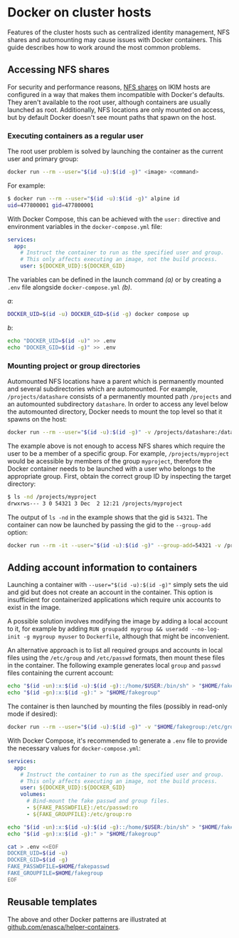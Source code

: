 # Docker on cluster hosts

Features of the cluster hosts such as centralized identity management, NFS shares and automounting may cause issues with Docker containers. This guide describes how to work around the most common problems.

## Accessing NFS shares

For security and performance reasons, [NFS shares](getting-started.md#where-to-store-your-data) on IKIM hosts are configured in a way that makes them incompatible with Docker's defaults. They aren't available to the root user, although containers are usually launched as root. Additionally, NFS locations are only mounted on access, but by default Docker doesn't see mount paths that spawn on the host.

### Executing containers as a regular user

The root user problem is solved by launching the container as the current user and primary group:

```sh
docker run --rm --user="$(id -u):$(id -g)" <image> <command>
```

For example:

```sh
$ docker run --rm --user="$(id -u):$(id -g)" alpine id
uid=477800001 gid=477800001
```

With Docker Compose, this can be achieved with the `user:` directive and environment variables in the `docker-compose.yml` file:

```yml
services:
  app:
    # Instruct the container to run as the specified user and group.
    # This only affects executing an image, not the build process.
    user: ${DOCKER_UID}:${DOCKER_GID}
```

The variables can be defined in the launch command _(a)_ or by creating a `.env` file alongside `docker-compose.yml` _(b)_.

_a_:

```sh
DOCKER_UID=$(id -u) DOCKER_GID=$(id -g) docker compose up
```

_b_:

```sh
echo "DOCKER_UID=$(id -u)" >> .env
echo "DOCKER_GID=$(id -g)" >> .env
```

### Mounting project or group directories

Automounted NFS locations have a parent which is permanently mounted and several subdirectories which are automounted. For example, `/projects/datashare` consists of a permanently mounted path `/projects` and an automounted subdirectory `datashare`. In order to access any level below the automounted directory, Docker needs to mount the top level so that it spawns on the host:

```sh
docker run --rm --user="$(id -u):$(id -g)" -v /projects/datashare:/datashare alpine ls /datashare
```

The example above is not enough to access NFS shares which require the user to be a member of a specific group. For example, `/projects/myproject` would be acessible by members of the group `myproject`, therefore the Docker container needs to be launched with a user who belongs to the appropriate group. First, obtain the correct group ID by inspecting the target directory:

```sh
$ ls -nd /projects/myproject
drwxrws--- 3 0 54321 3 Dec  2 12:21 /projects/myproject
```

The output of `ls -nd` in the example shows that the gid is `54321`. The container can now be launched by passing the gid to the `--group-add` option:

```sh
docker run --rm -it --user="$(id -u):$(id -g)" --group-add=54321 -v /projects/myproject:/myproject alpine
```

## Adding account information to containers

Launching a container with `--user="$(id -u):$(id -g)"` simply sets the uid and gid but does not create an account in the container. This option is insufficient for containerized applications which require unix accounts to exist in the image.

A possible solution involves modifying the image by adding a local account to it, for example by adding `RUN groupadd mygroup && useradd --no-log-init -g mygroup myuser` to `Dockerfile`, although that might be inconvenient.

An alternative approach is to list all required groups and accounts in local files using the `/etc/group` and `/etc/passwd` formats, then mount these files in the container. The following example generates local `group` and `passwd` files containing the current account:

```sh
echo "$(id -un):x:$(id -u):$(id -g)::/home/$USER:/bin/sh" > "$HOME/fakepasswd"
echo "$(id -gn):x:$(id -g):" > "$HOME/fakegroup"
```

The container is then launched by mounting the files (possibly in read-only mode if desired):

```sh
docker run --rm --user="$(id -u):$(id -g)" -v "$HOME/fakegroup:/etc/group:ro" -v "$HOME/fakepasswd:/etc/passwd:ro" <image> <command>
```

With Docker Compose, it's recommended to generate a `.env` file to provide the necessary values for `docker-compose.yml`:

```yml
services:
  app:
    # Instruct the container to run as the specified user and group.
    # This only affects executing an image, not the build process.
    user: ${DOCKER_UID}:${DOCKER_GID}
    volumes:
      # Bind-mount the fake passwd and group files.
      - ${FAKE_PASSWDFILE}:/etc/passwd:ro
      - ${FAKE_GROUPFILE}:/etc/group:ro
```

```sh
echo "$(id -un):x:$(id -u):$(id -g)::/home/$USER:/bin/sh" > "$HOME/fakepasswd"
echo "$(id -gn):x:$(id -g):" > "$HOME/fakegroup"

cat > .env <<EOF
DOCKER_UID=$(id -u)
DOCKER_GID=$(id -g)
FAKE_PASSWDFILE=$HOME/fakepasswd
FAKE_GROUPFILE=$HOME/fakegroup
EOF
```

## Reusable templates

The above and other Docker patterns are illustrated at [github.com/enasca/helper-containers](https://github.com/enasca/helper-containers).
